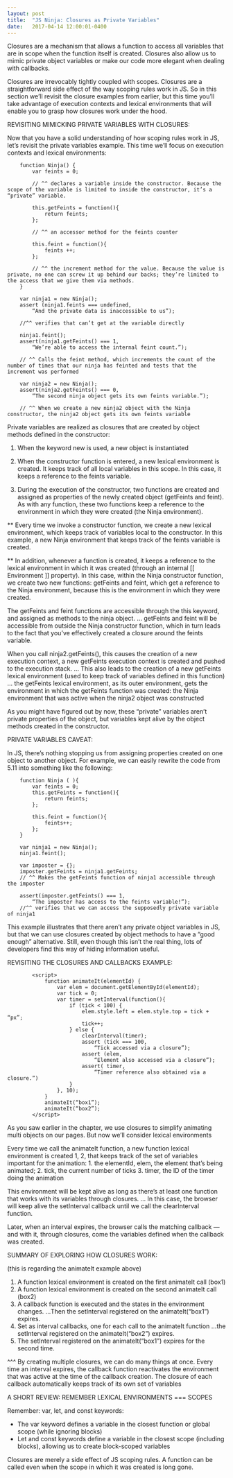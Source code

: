 ```yaml
---
layout: post
title:  "JS Ninja: Closures as Private Variables"
date:   2017-04-14 12:00:01-0400
---
```

Closures are a mechanism that allows a function to access all variables that are in scope when the function itself is created. Closures also allow us to mimic private object variables or make our code more elegant when dealing with callbacks.

Closures are irrevocably tightly coupled with scopes. Closures are a straightforward side effect of the way scoping rules work in JS. So in this section we’ll revisit the closure examples from earlier, but this time you’ll take advantage of execution contexts and lexical environments that will enable you to grasp how closures work under the hood.

REVISITING MIMICKING PRIVATE VARIABLES WITH CLOSURES:

Now that you have a solid understanding of how scoping rules work in JS, let’s revisit the private variables example. This time we’ll focus on execution contexts and lexical environments:

		function Ninja() {
			var feints = 0;

			// ^^ declares a variable inside the constructor. Because the scope of the variable is limited to inside the constructor, it’s a “private” variable.	

			this.getFeints = function(){
				return feints;
			};

			// ^^ an accessor method for the feints counter
			
			this.feint = function(){
				feints ++;
			};

			// ^^ the increment method for the value. Because the value is private, no one can screw it up behind our backs; they’re limited to the access that we give them via methods.
		}

		var ninja1 = new Ninja();
		assert (ninja1.feints === undefined,
			“And the private data is inaccessible to us”);

		//^^ verifies that can’t get at the variable directly

		ninja1.feint();
		assert(ninja1.getFeints() === 1,
			“We’re able to access the internal feint count.”);

		// ^^ Calls the feint method, which increments the count of the number of times that our ninja has feinted and tests that the increment was performed

		var ninja2 = new Ninja();
		assert(ninja2.getFeints() === 0,
			“The second ninja object gets its own feints variable.”);

		// ^^ When we create a new ninja2 object with the Ninja constructor, the ninja2 object gets its own feints variable

Private variables are realized as closures that are created by object methods defined in the constructor:

1. When the keyword new is used, a new object is instantiated

2. When the constructor function is entered, a new lexical environment is created. It keeps track of all local variables in this scope. In this case, it keeps a reference to the feints variable.

3. During the execution of the constructor, two functions are created and assigned as properties of the newly created object (getFeints and feint). As with any function, these two functions keep a reference to the environment in which they were created (the Ninja environment).

** Every time we invoke a constructor function, we create a new lexical environment, which keeps track of variables local to the constructor. In this example, a new Ninja environment that keeps track of the feints variable is created.

** In addition, whenever a function is created, it keeps a reference to the lexical environment in which it was created (through an internal [[ Environment ]] property). In this case, within the Ninja constructor function, we create two new functions: getFeints and feint, which get a reference to the Ninja environment, because this is the environment in which they were created.

The getFeints and feint functions are accessible through the this keyword, and assigned as methods to the ninja object.
	… getFeints and feint will be accessible from outside the Ninja constructor function, which in turn leads to the fact that you’ve effectively created a closure around the feints variable.

When you call ninja2.getFeints(), this causes the creation of a new execution context, a new getFeints execution context is created and pushed to the execution stack. 
	… This also leads to the creation of a new getFeints lexical environment (used to keep track of variables defined in this function)
	… the getFeints lexical environment, as its outer environment, gets the environment in which the getFeints function was created: the Ninja environment that was active when the ninja2 object was constructed

As you might have figured out by now, these “private” variables aren’t private properties of the object, but variables kept alive by the object methods created in the constructor.

PRIVATE VARIABLES CAVEAT:

In JS, there’s nothing stopping us from assigning properties created on one object to another object. For example, we can easily rewrite the code from 5.11 into something like the following:

		function Ninja ( ){
			var feints = 0;
			this.getFeints = function(){
				return feints;
			};

			this.feint = function(){
				feints++;
			};
		}

		var ninja1 = new Ninja();
		ninja1.feint();

		var imposter = {};
		imposter.getFeints = ninja1.getFeints;
		// ^^ Makes the getFeints function of ninja1 accessible through the imposter

		assert(imposter.getFeints() === 1, 
			“The imposter has access to the feints variable!”);
		//^^ verifies that we can access the supposedly private variable of ninja1

This example illustrates that there aren’t any private object variables in JS, but that we can use closures created by object methods to have a “good enough” alternative. Still, even though this isn’t the real thing, lots of developers find this way of hiding information useful.

REVISITING THE CLOSURES AND CALLBACKS EXAMPLE:

			<script>
				function animateIt(elementId) {
					var elem = document.getElementById(elementId);
					var tick = 0;
					var timer = setInterval(function(){
						if (tick < 100) {
							elem.style.left = elem.style.top = tick + “px”;
							tick++;
						} else {
							clearInterval(timer);
							assert (tick === 100,
								“Tick accessed via a closure”);
							assert (elem, 
								“Element also accessed via a closure”);
							assert( timer, 
								“Timer reference also obtained via a closure.”)
						}
					}, 10);
				}
				animateIt(“box1”);
				animateIt(“box2”);
			</script>

As you saw earlier in the chapter, we use closures to simplify animating multi objects on our pages.
But now we’ll consider lexical environments

Every time we call the animateIt function, a new function lexical environment is created 1, 2, that keeps track of the set of variables important for the animation:
	1. the elementId, elem, the element that’s being animated;
	2. tick, the current number of ticks
	3. timer, the ID of the timer doing the animation

This environment will be kept alive as long as there’s at least one function that works with its variables through closures. 
	… In this case, the browser will keep alive the setInterval callback until we call the clearInterval function.

Later, when an interval expires, the browser calls the matching callback —and with it, through closures, come the variables defined when the callback was created.

SUMMARY OF EXPLORING HOW CLOSURES WORK:

(this is regarding the animateIt example above)

1. A function lexical environment is created on the first animateIt call (box1)
2. A function lexical environment is created on the second animateIt call (box2)
3. A callback function is executed and the states in the environment changes.
	…Then the setInterval registered on the animateIt(“box1”) expires.
4. Set as interval callbacks, one for each call to the animateIt function
	…the setInterval registered on the animateIt(“box2”) expires.
5. The setInterval registered on the animateIt(“box1”) expires for the second time.
	
^^^ By creating multiple closures, we can do many things at once. Every time an interval expires, the callback function reactivates the environment that was active at the time of the callback creation. The closure of each callback automatically keeps track of its own set of variables

A SHORT REVIEW: 
REMEMBER LEXICAL ENVIRONMENTS === SCOPES

Remember: var, let, and const keywords:
- The var keyword defines a variable in the closest function or global scope (while ignoring blocks)
- Let and const keywords define a variable in the closest scope (including blocks), allowing us to create block-scoped variables

Closures are merely a side effect of JS scoping rules. A function can be called even when the scope in which it was created is long gone.
